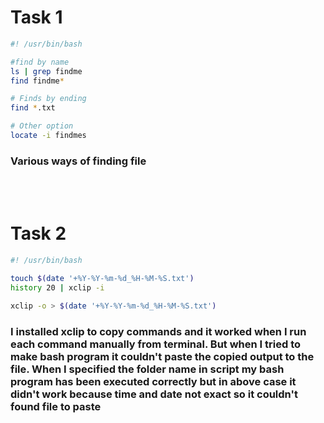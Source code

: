 # Task 1

```bash
#! /usr/bin/bash

#find by name
ls | grep findme
find findme*

# Finds by ending 
find *.txt 

# Other option
locate -i findmes
```
### Various ways of finding file
<br />
<br />

# Task 2

```bash
#! /usr/bin/bash

touch $(date '+%Y-%Y-%m-%d_%H-%M-%S.txt')
history 20 | xclip -i

xclip -o > $(date '+%Y-%Y-%m-%d_%H-%M-%S.txt')
```
   
### I installed xclip to copy commands and it worked when I run each command manually from terminal. But when I tried to make bash program it couldn't paste the copied output to the file. When I specified the folder name in script my bash program has been executed correctly but in above case it didn't work because time and date not exact so it couldn't found file to paste


